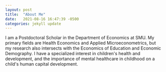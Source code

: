 ```yaml
---
layout: post
title:  "About Me"
date:   2021-08-16 16:47:39 -0500
categories: jekyll update
---
```

I am a Postdoctoral Scholar in the Department of Economics at SMU. My primary fields are Health Economics and Applied Microeconometrics, but my research also intersects with the Economics of Education and Economic Demography. I have a specialized interest in children's health and development, and the importance of mental healthcare in childhood on a child's human capital development. 
